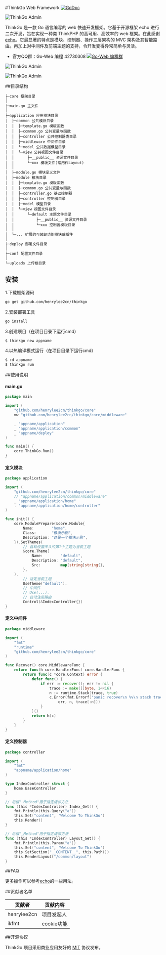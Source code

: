 
#ThinkGo Web Framework  [![GoDoc](https://godoc.org/github.com/henrylee2cn/thinkgo?status.svg)](https://godoc.org/github.com/henrylee2cn/thinkgo)

![ThinkGo Admin](https://github.com/henrylee2cn/thinkgo/raw/master/doc/favicon.png)

ThinkGo 是一款 Go 语言编写的 web 快速开发框架。它基于开源框架 echo 进行二次开发，旨在实现一种类 ThinkPHP 的高可用、高效率的 web 框架。在此感谢 [echo](https://github.com/labstack/echo)。它最显著的特点是模块、控制器、操作三层架构的 MVC 架构及其智能路由。再加上对中间件及前端主题的支持，令开发变得异常简单与灵活。

* 官方QQ群：Go-Web 编程 42730308    [![Go-Web 编程群](http://pub.idqqimg.com/wpa/images/group.png)](http://jq.qq.com/?_wv=1027&k=fzi4p1)

![ThinkGo Admin](https://github.com/henrylee2cn/thinkgo/raw/master/doc/server.jpg)

![ThinkGo Admin](https://github.com/henrylee2cn/thinkgo/raw/master/doc/admin.jpg)


##目录结构

```
├─core 框架目录
│ 
├─main.go 主文件
│ 
├─application 应用模块目录
│  ├─common 公共模块目录
│  │  ├─template.go 模板函数
│  │  ├─common.go 公共变量与函数
│  │  ├─controller 公共控制器类目录
│  │  ├─middleware 中间件目录
│  │  └─model 公共数据模型目录
│  │  └─view 公共视图文件目录
│  │      ├─__public__ 资源文件目录
│  │      └─xxx 模板文件(常用作Layout)
│  │
│  ├─module.go 模块定义文件
│  ├─module 模块目录
│  │  ├─template.go 模板函数
│  │  ├─common.go 公共变量与函数
│  │  ├─controller.go 基础控制器
│  │  ├─controller 控制器目录
│  │  ├─model 模型目录
│  │  └─view 视图文件目录
│  │      └─default 主题文件目录
│  │          ├─__public__ 资源文件目录
│  │          └─xxx 控制器模板目录
│  │
│  └─... 扩展的可装卸功能模块或插件
│
├─deploy 部署文件目录
│
├─conf 配置文件目录
│
└─uploads 上传根目录
```

## 安装

1.下载框架源码
```sh
go get github.com/henrylee2cn/thinkgo
```

2.安装部署工具
```sh
go install
```

3.创建项目（在项目目录下运行cmd）
```sh
$ thinkgo new appname
```

4.以热编译模式运行（在项目目录下运行cmd）
```sh
$ cd appname
$ thinkgo run
```

##使用说明

#### main.go

```go
package main

import (
    "github.com/henrylee2cn/thinkgo/core"
    mw "github.com/henrylee2cn/thinkgo/core/middleware"

    _ "appname/application"
    _ "appname/application/common"
    _ "appname/deploy"
)

func main() {
    core.ThinkGo.Run()
}
```

#### 定义模块

```go
package application

import (
    "github.com/henrylee2cn/thinkgo/core"
    // "appname/application/common/middleware"
    _ "appname/application/home"
    . "appname/application/home/controller"
)

func init() {
    core.ModulePrepare(&core.Module{
        Name:        "home",
        Class:       "模块示例",
        Description: "这是一个模块示例",
    }).SetThemes(
        // 自动设置传入的第1个主题为当前主题
        &core.Theme{
            Name:        "default",
            Description: "default",
            Src:         map[string]string{},
        },
    ).
        // 指定当前主题
        UseTheme("default").
        // 中间件
        // Use(...).
        // 自动注册路由
        Control(&IndexController{})
}
```

#### 定义中间件

```go
package middleware

import (
    "fmt"
    "runtime"
    "github.com/henrylee2cn/thinkgo/core"
)

func Recover() core.MiddlewareFunc {
    return func(h core.HandlerFunc) core.HandlerFunc {
        return func(c *core.Context) error {
            defer func() {
                if err := recover(); err != nil {
                    trace := make([]byte, 1<<16)
                    n := runtime.Stack(trace, true)
                    c.Error(fmt.Errorf("panic recover\n %v\n stack trace %d bytes\n %s",
                        err, n, trace[:n]))
                }
            }()
            return h(c)
        }
    }
}
```

#### 定义控制器

```go
package controller

import (
    "fmt"
    "appname/application/home"
)

type IndexController struct {
    home.BaseController
}

// 后缀"_Method"用于指定请求方法
func (this *IndexController) Index_Get() {
    fmt.Println(this.Query("a"))
    this.Set("content", "Welcome To ThinkGo")
    this.Render()
}

// 后缀"_Method"用于指定请求方法
func (this *IndexController) Layout_Get() {
    fmt.Println(this.Param("a"))
    this.Set("content", "Welcome To ThinkGo")
    this.SetSection("__CONTENT__", this.Path())
    this.RenderLayout("/common/layout")
}
```

##FAQ

更多操作可以参考[echo](https://github.com/labstack/echo)的一些用法。


##贡献者名单

贡献者                          |贡献内容
--------------------------------|--------------------------------------------------
henrylee2cn|项目发起人 
ikfmt|cookie功能 


##开源协议

ThinkGo 项目采用商业应用友好的 [MIT](https://github.com/henrylee2cn/thinkgo/raw/master/doc/LICENSE) 协议发布。
